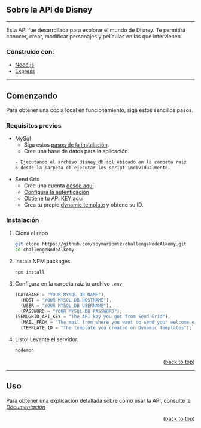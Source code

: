 ## Sobre la API de Disney

---

Esta API fue desarrollada para explorar el mundo de Disney. Te permitirá conocer, crear, modificar personajes y películas en las que intervienen.

### Construido con:

- [Node.js](https://nodejs.org/en/)
- [Express](https://expressjs.com/)

---

## Comenzando

Para obtener una copia local en funcionamiento, siga estos sencillos pasos.

###

### Requisitos previos

- MySql
  - Siga estos [pasos de la instalación](https://dev.mysql.com/doc/mysql-installation-excerpt/5.7/en/).
  - Cree una base de datos para la aplicación.
  ```sh
  - Ejecutando el archivo disney_db.sql ubicado en la carpeta raiz
  o desde la carpeta db ejecutar los script individualmente.
  ```
- Send Grid
  - Cree una cuenta [desde aquí](https://sendgrid.com/)
  - [Configura la autenticación](https://docs.sendgrid.com/ui/account-and-settings/how-to-set-up-domain-authentication#setting-up-domain-authentication)
  - Obtiene tu API KEY [aquí](https://app.sendgrid.com/settings/api_keys)
  - Crea tu propio [dynamic template](https://sendgrid.com/dynamic_templates) y obtene su ID.

### Instalación

1. Clona el repo
   ```sh
   git clone https://github.com/soymariomtz/challengeNodeAlkemy.git
   cd challengeNodeAlkemy
   ```
2. Instala NPM packages
   ```sh
   npm install
   ```
3. Configura en la carpeta raíz tu archivo `.env`

   ```js
   (DATABASE = "YOUR MYSQL DB NAME"),
     (HOST = "YOUR MYSQL DB HOSTNAME"),
     (USER = "YOUR MYSQL DB USERNAME"),
     (PASSWORD = "YOUR MYSQL DB PASSWORD");
   (SENDGRID_API_KEY = "The API key you got from Send Grid"),
     (MAIL_FROM = "The mail from where you want to send your welcome email"),
     (TEMPLATE_ID = "The template you created on Dynamic Templates");
   ```

4. Listo! Levante el servidor.
   ```sh
   nodemon
   ```

<p align="right">(<a href="#top">back to top</a>)</p>

---

## Uso

Para obtener una explicación detallada sobre cómo usar la API, consulte la _[Documentación](https://documenter.getpostman.com/view/18853937/UyrEiahg)_

<p align="right">(<a href="#top">back to top</a>)</p>
